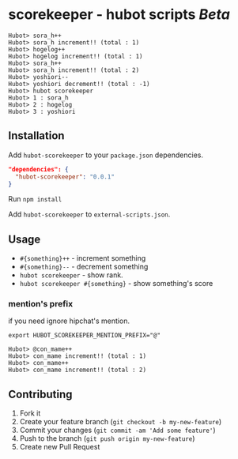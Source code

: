 # scorekeeper  - hubot scripts *Beta*

```
Hubot> sora_h++
Hubot> sora_h increment!! (total : 1)
Hubot> hogelog++
Hubot> hogelog increment!! (total : 1)
Hubot> sora_h++
Hubot> sora_h increment!! (total : 2)
Hubot> yoshiori--
Hubot> yoshiori decrement!! (total : -1)
Hubot> hubot scorekeeper
Hubot> 1 : sora_h
Hubot> 2 : hogelog
Hubot> 3 : yoshiori
```

## Installation

Add `hubot-scorekeeper` to your `package.json` dependencies.

```json
"dependencies": {
  "hubot-scorekeeper": "0.0.1"
}
```

Run `npm install`

Add `hubot-scorekeeper` to `external-scripts.json`.



## Usage

* `#{something}++` - increment something
* `#{something}--` - decrement something
* `hubot scorekeeper` - show rank.
* `hubot scorekeeper #{something}` - show something's score

### mention's prefix

if you need ignore hipchat's mention.

```
export HUBOT_SCOREKEEPER_MENTION_PREFIX="@"
```

```
Hubot> @con_mame++
Hubot> con_mame increment!! (total : 1)
Hubot> con_mame++
Hubot> con_mame increment!! (total : 2)
```


## Contributing

1. Fork it
2. Create your feature branch (`git checkout -b my-new-feature`)
3. Commit your changes (`git commit -am 'Add some feature'`)
4. Push to the branch (`git push origin my-new-feature`)
5. Create new Pull Request

